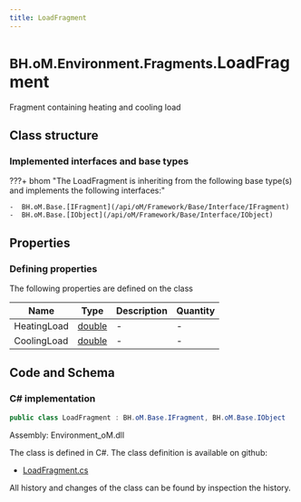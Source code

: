 ```yaml
---
title: LoadFragment
---
```


# <small>BH.oM.Environment.Fragments.</small>**LoadFragment**

Fragment containing heating and cooling load

## Class structure

### Implemented interfaces and base types

???+ bhom "The LoadFragment is inheriting from the following base type(s) and implements the following interfaces:"

    -  BH.oM.Base.[IFragment](/api/oM/Framework/Base/Interface/IFragment)
    -  BH.oM.Base.[IObject](/api/oM/Framework/Base/Interface/IObject)


## Properties



### Defining properties

The following properties are defined on the class

| Name             | Type             | Description      | Quantity         |
|------------------|------------------|------------------|------------------|
| HeatingLoad | [double](https://learn.microsoft.com/en-us/dotnet/api/System.Double?view=netstandard-2.0) | - | - |
| CoolingLoad | [double](https://learn.microsoft.com/en-us/dotnet/api/System.Double?view=netstandard-2.0) | - | - |


## Code and Schema

### C# implementation

``` C# title="C#"
public class LoadFragment : BH.oM.Base.IFragment, BH.oM.Base.IObject
```

Assembly: Environment_oM.dll

The class is defined in C#. The class definition is available on github:

- [LoadFragment.cs](https://github.com/BHoM/BHoM/blob/develop/Environment_oM/Fragments\LoadFragment.cs)

All history and changes of the class can be found by inspection the history.
